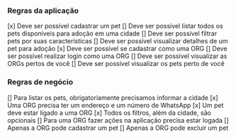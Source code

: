### Regras da aplicação

[x] Deve ser possível cadastrar um pet
[] Deve ser possível listar todos os pets disponíveis para adoção em uma cidade
[] Deve ser possível filtrar pets por suas características
[] Deve ser possível visualizar detalhes de um pet para adoção
[x] Deve ser possível se cadastrar como uma ORG
[] Deve ser possível realizar login como uma ORG
[] Deve ser possível visualizar as ORGs pertos de você
[] Deve ser possível visualizar os pets perto de você

### Regras de negócio

[] Para listar os pets, obrigatoriamente precisamos informar a cidade
[x] Uma ORG precisa ter um endereço e um número de WhatsApp
[x] Um pet deve estar ligado a uma ORG
[x] Todos os filtros, além da cidade, são opcionais
[] Para uma ORG fazer ações na aplicação precisa estar logada
[] Apenas a ORG pode cadastrar um pet
[] Apenas a ORG pode excluir um pet

